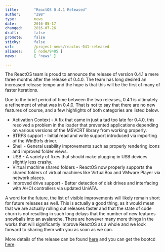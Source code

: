 ```yaml
---
title:       "ReactOS 0.4.1 Released"
author:      "Z98"
type:        news
date:        2016-05-17
changed:     2016-07-26
draft:       false
promote:     false
sticky:      false
url:         /project-news/reactos-041-released
aliases:     [ node/9485 ]
news:        [ "news" ]

---
```


<p>The ReactOS team is proud to announce the release of version 0.4.1 a mere three months after the release of 0.4.0. The team has long desired an increased release tempo and the hope is that this will be the first of many of faster iterations.</p>
<p>Due to the brief period of time between the two releases, 0.4.1 is ultimately a refinement of what was in 0.4.0. That is not to say that there are no new features of course, and a few highlights of both categories are listed below.</p>
<ul>
	<li>Activation Context - A fix that came in just a tad too late for 0.4.0, this resolved a problem in the loader that prevented applications depending on various versions of the MSVCRT library from working properly.</li>
	<li>BTRFS support - Initial read and write support introduced via importing of the WinBtrfs driver.</li>
	<li>Shell - General usability improvements such as properly rendering icons and improved folder views.</li>
	<li>USB - A variety of fixes that should make plugging in USB devices slightly less crashy.</li>
	<li>Virtual machine shared folders - ReactOS now properly supports the shared folders of virtual machines like VirtualBox and VMware Player via network places.</li>
	<li>Improved drive support - Better detection of disk drives and interfacing with AHCI controllers via updated UniATA.</li>
</ul>
<p>A word for the future, the list of visible improvements will likely remain short for future releases as well. This is actually a good thing, as it would mean that we are actually rolling out releases faster and that the state of code churn is not resulting in such long delays that the number of new features snowballs into an avalanche. There are however many more things in the works that will significantly improve ReactOS as a whole and we look forward to sharing them with you as soon as we can.</p>
<p>More details of the release can be found <a href="https://reactos.org/wiki/0.4.1">here</a> and you can get the bootcd <a href="https://sourceforge.net/projects/reactos/files/ReactOS/0.4.1/ReactOS-0.4.1-REL-iso.zip/download">here</a>.</p>

